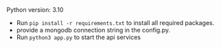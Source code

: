 Python version: 3.10
- Run `pip install -r requirements.txt` to install all required packages.
- provide a mongodb connection string in the config.py.
- Run `python3 app.py` to start the api services
